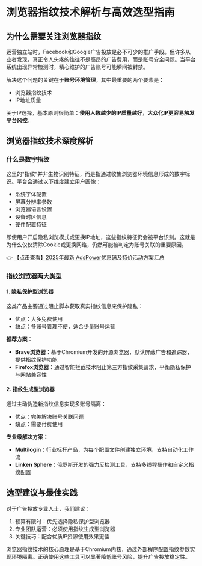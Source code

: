 # 浏览器指纹技术解析与高效选型指南

## 为什么需要关注浏览器指纹

运营独立站时，Facebook和Google广告投放是必不可少的推广手段。但许多从业者发现，真正令人头疼的往往不是高昂的广告费用，而是账号安全问题。当平台系统出现异常检测时，精心维护的广告账号可能瞬间被封禁。

解决这个问题的关键在于**账号环境管理**，其中最重要的两个要素是：
- 浏览器指纹技术
- IP地址质量

关于IP选择，基本原则很简单：**使用人数越少的IP质量越好，大众化IP更容易触发平台风控**。

## 浏览器指纹技术深度解析

### 什么是数字指纹

这里的"指纹"并非生物识别特征，而是指通过收集浏览器环境信息形成的数字标识。平台会通过以下维度建立用户画像：
- 系统字体配置
- 屏幕分辨率参数
- 浏览器语言设置
- 设备时区信息
- 硬件配置特征

即使用户开启隐私浏览模式或更换IP地址，这些指纹特征仍会被平台识别。这就是为什么仅仅清除Cookie或更换网络，仍然可能被判定为账号关联的重要原因。

👉 [【点击查看】2025年最新 AdsPower优惠码及特价活动方案汇总](https://bit.ly/adspower_free)

### 指纹浏览器两大类型

#### 1. 隐私保护型浏览器
这类产品主要通过阻止脚本获取真实指纹信息来保护隐私：
- 优点：大多免费使用
- 缺点：多账号管理不便，适合少量账号运营

**推荐方案：**
- **Brave浏览器**：基于Chromium开发的开源浏览器，默认屏蔽广告和追踪器，提供指纹保护功能
- **Firefox浏览器**：通过智能拦截技术阻止第三方指纹采集请求，平衡隐私保护与网站兼容性

#### 2. 指纹生成型浏览器
通过主动伪造新指纹信息实现多账号隔离：
- 优点：完美解决账号关联问题
- 缺点：需要付费使用

**专业级解决方案：**
- **Multilogin**：行业标杆产品，为每个配置文件创建独立环境，支持自动化工作流
- **Linken Sphere**：俄罗斯开发的强力反检测工具，支持多线程操作和自定义指纹配置

## 选型建议与最佳实践

对于广告投放专业人士，我们建议：
1. 预算有限时：优先选择隐私保护型浏览器
2. 专业团队运营：必须使用指纹生成型浏览器
3. 关键技巧：配合优质IP资源使用效果更佳

浏览器指纹技术的核心原理是基于Chromium内核，通过外部程序配置指纹参数实现环境隔离。正确使用这些工具可以显著降低账号风险，提升广告投放稳定性。